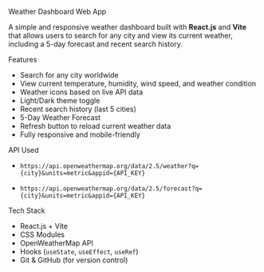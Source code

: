  Weather Dashboard Web App

A simple and responsive weather dashboard built with **React.js** and **Vite** that allows users to search for any city and view its current weather, including a 5-day forecast and recent search history.

 Features

- Search for any city worldwide
- View current temperature, humidity, wind speed, and weather condition
- Weather icons based on live API data
- Light/Dark theme toggle
- Recent search history (last 5 cities)
- 5-Day Weather Forecast
- Refresh button to reload current weather data
- Fully responsive and mobile-friendly


 API Used


  - `https://api.openweathermap.org/data/2.5/weather?q={city}&units=metric&appid={API_KEY}`
  
  - `https://api.openweathermap.org/data/2.5/forecast?q={city}&units=metric&appid={API_KEY}`



 Tech Stack

- React.js + Vite
- CSS Modules
- OpenWeatherMap API
- Hooks (`useState`, `useEffect`, `useRef`)
- Git & GitHub (for version control)



